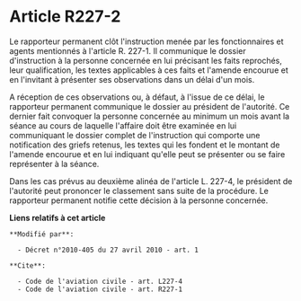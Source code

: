 # Article R227-2

Le rapporteur permanent clôt l'instruction menée par les fonctionnaires et agents mentionnés à l'article R. 227-1. Il
communique le dossier d'instruction à la personne concernée en lui précisant les faits reprochés, leur qualification, les
textes applicables à ces faits et l'amende encourue et en l'invitant à présenter ses observations dans un délai d'un mois.

A réception de ces observations ou, à défaut, à l'issue de ce délai, le rapporteur permanent communique le dossier au
président de l'autorité. Ce dernier fait convoquer la personne concernée au minimum un mois avant la séance au cours de
laquelle l'affaire doit être examinée en lui communiquant le dossier complet de l'instruction qui comporte une notification
des griefs retenus, les textes qui les fondent et le montant de l'amende encourue et en lui indiquant qu'elle peut se
présenter ou se faire représenter à la séance. 

Dans les cas prévus au deuxième alinéa de l'article L. 227-4, le président de l'autorité peut prononcer le classement sans
suite de la procédure. Le rapporteur permanent notifie cette décision à la personne concernée.

**Liens relatifs à cet article**

	**Modifié par**:

	  - Décret n°2010-405 du 27 avril 2010 - art. 1

	**Cite**:

	  - Code de l'aviation civile - art. L227-4
	  - Code de l'aviation civile - art. R227-1
